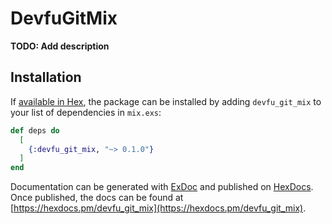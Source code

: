 # DevfuGitMix

**TODO: Add description**

## Installation

If [available in Hex](https://hex.pm/docs/publish), the package can be installed
by adding `devfu_git_mix` to your list of dependencies in `mix.exs`:

```elixir
def deps do
  [
    {:devfu_git_mix, "~> 0.1.0"}
  ]
end
```

Documentation can be generated with [ExDoc](https://github.com/elixir-lang/ex_doc)
and published on [HexDocs](https://hexdocs.pm). Once published, the docs can
be found at [https://hexdocs.pm/devfu_git_mix](https://hexdocs.pm/devfu_git_mix).

